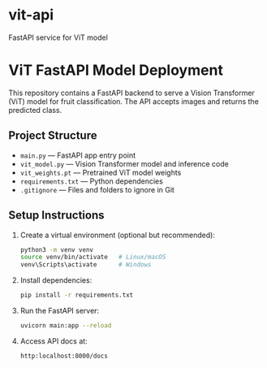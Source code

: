 # vit-api
FastAPI service for ViT model

# ViT FastAPI Model Deployment

This repository contains a FastAPI backend to serve a Vision Transformer (ViT) model for fruit classification. The API accepts images and returns the predicted class.

## Project Structure

- `main.py` — FastAPI app entry point
- `vit_model.py` — Vision Transformer model and inference code
- `vit_weights.pt` — Pretrained ViT model weights
- `requirements.txt` — Python dependencies
- `.gitignore` — Files and folders to ignore in Git

## Setup Instructions

1. Create a virtual environment (optional but recommended):
   ```bash
   python3 -m venv venv
   source venv/bin/activate   # Linux/macOS
   venv\Scripts\activate      # Windows

2. Install dependencies:
    ```bash
    pip install -r requirements.txt

3. Run the FastAPI server:
    ```bash
    uvicorn main:app --reload

4. Access API docs at: 
    ```bash 
    http:localhost:8000/docs